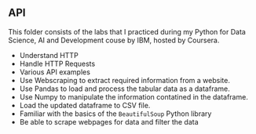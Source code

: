 ## API
This folder consists of the labs that I practiced during my Python for Data Science, AI and Development couse by IBM, hosted by Coursera.

 - Understand HTTP
 - Handle HTTP Requests
 - Various API examples
 - Use Webscraping to extract required information from a website.
 - Use Pandas to load and process the tabular data as a dataframe.
 - Use Numpy to manipulate the information contatined in the dataframe.
 - Load the updated dataframe to CSV file.
 - Familiar with the basics of the `BeautifulSoup` Python library
 - Be able to scrape webpages for data and filter the data